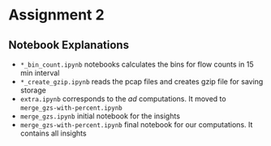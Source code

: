 # Assignment 2

## Notebook Explanations
- `*_bin_count.ipynb` notebooks calculates the bins for flow counts in 15 min interval
- `*_create_gzip.ipynb` reads the pcap files and creates gzip file for saving storage
- `extra.ipynb` corresponds to the *ad* computations. It moved to `merge_gzs-with-percent.ipynb`
- `merge_gzs.ipynb` initial notebook for the insights
- `merge_gzs-with-percent.ipynb` final notebook for our computations. It contains all insights